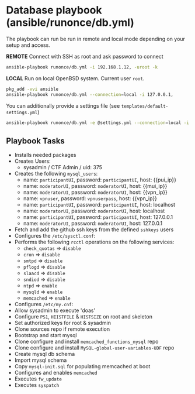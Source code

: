 # Database playbook (ansible/runonce/db.yml)

The playbook can run be run in remote and local mode depending on your setup
and access.

**REMOTE**
Connect with SSH as root and ask password to connect
```sh
ansible-playbook runonce/db.yml -i 192.168.1.12, -uroot -k
```

**LOCAL**
Run on local OpenBSD system. Current user `root`.
```sh
pkg_add -vvi ansible
ansible-playbook runonce/db.yml --connection=local -i 127.0.0.1,
```

You can additionally provide a settings file (see `templates/default-settings.yml`)
```sh
ansible-playbook runonce/db.yml -e @settings.yml --connection=local -i 127.0.0.1,
```

## Playbook Tasks

* Installs needed packages
* Creates Users:
  * sysadmin / CTF Admin / uid: 375
* Creates the following `mysql_users`:
  * name: `participantUI`, password: `participantUI`, host:  {{pui_ip}}
  * name: `moderatorUI`, password: `moderatorUI`, host: {{mui_ip}}
  * name: `moderatorUI`, password: `moderatorUI`, host: {{vpn_ip}}
  * name: `vpnuser`, password: `vpnuserpass`, host: {{vpn_ip}}
  * name: `participantUI`, password: `participantUI`, host: localhost
  * name: `moderatorUI`, password: `moderatorUI`, host: localhost
  * name: `participantUI`, password: `participantUI`, host: 127.0.0.1
  * name: `moderatorUI`, password: `moderatorUI`, host: 127.0.0.1
* Fetch and add the github ssh keys from the defined `sshkeys` users
* Configures the `/etc/sysctl.conf`:
* Performs the following `rcctl` operations on the following services:
  * `check_quotas` => `disable`
  * `cron` => `disable`
  * `smtpd` => `disable`
  * `pflogd` => `disable`
  * `slaacd` => `disable`
  * `sndiod` => `disable`
  * `ntpd` => `enable`
  * `mysqld` => `enable`
  * `memcached` => `enable`
* Configures `/etc/my.cnf`:
* Allow sysadmin to execute 'doas'
* Configure `PS1`, `HIISTFILE` & `HISTSIZE` on root and skeleton
* Set authorized keys for root & sysadmin
* Clone sources repo if remote execution
* Bootstrap and start mysql
* Clone configure and install `memcached_functions_mysql` repo
* Clone configure and install `MySQL-global-user-variables-UDF` repo
* Create mysql db schema
* Import mysql schema
* Copy `mysql-init.sql` for populating memcached at boot
* Configures and enables `memcached`
* Executes `fw_update`
* Executes `syspatch`
